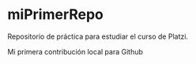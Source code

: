 # miPrimerRepo
Repositorio de práctica para estudiar el curso de Platzi.


Mi primera contribución local para Github
